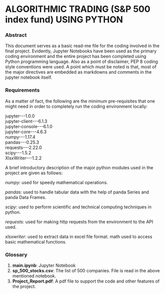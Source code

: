 # ALGORITHMIC TRADING (S&P 500 index fund) USING PYTHON

### Abstract
This document serves as a basic read-me file for the coding involved in the final project. Evidently, Jupyter Notebooks have been used as the primary coding environment and the entire project has been completed using Python programming language. Also as a point of disclaimer, PEP 8 coding style conventions were used. A point which must be noted is that, most of the major directives are embedded as markdowns and comments in the jupyter notebook itself.

### Requirements
As a matter of fact, the following are the minimum pre-requisites that one might need in order to completely run the coding environment locally:

jupyter---1.0.0\
jupyter-client---6.1.3\
jupyter-console---6.1.0\
jupyter-core---4.6.3\
numpy---1.17.4\
pandas---0.25.3\
requests---2.22.0\
scipy---1.5.2\
XlsxWriter---1.2.2
    
   
A brief introductory description of the major python modules used in the project are given as follows:

_numpy_: used for speedy mathematical operations.

_pandas_: used to handle tabular data with the help of panda Series and panda Data Frames. 

_scipy_: used to perform scientific and technical computing techniques in python. 

_requests_: used for making http requests from the environment to the API used.

_xlsxwriter_: used to extract data in excel file format. math used to access basic mathematical functions.

### Glossary
1. **main.ipynb**: Jupyter Notebook 
2. **sp_500_stocks.csv**: The list of 500 companies. File is read in the above mentioned notebook.
5. **Project_Report.pdf**: A pdf file to support the code and other features of the project.

